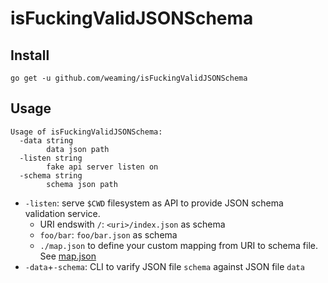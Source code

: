 # isFuckingValidJSONSchema
## Install

```
go get -u github.com/weaming/isFuckingValidJSONSchema
```

## Usage

```
Usage of isFuckingValidJSONSchema:
  -data string
    	data json path
  -listen string
    	fake api server listen on
  -schema string
    	schema json path
```

* `-listen`: serve `$CWD` filesystem as API to provide JSON schema validation service.
  * URI endswith `/`: `<uri>/index.json` as schema
  * `foo/bar`: `foo/bar.json` as schema
  * `./map.json` to define your custom mapping from URI to schema file. See [map.json](./map.json)
* `-data`+`-schema`: CLI to varify JSON file `schema` against JSON file `data`
